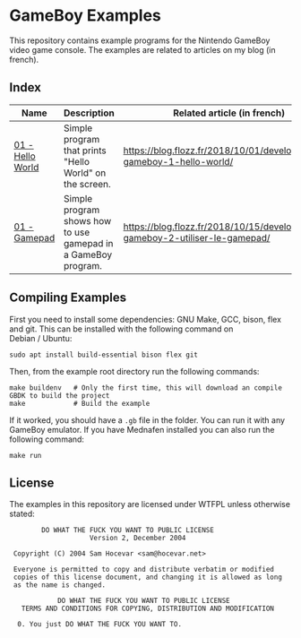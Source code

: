 # GameBoy Examples

This repository contains example programs for the Nintendo GameBoy video game console. The examples are related to articles on my blog (in french).


## Index

| Name | Description | Related article (in french) |
|---|---|---|
| [01 - Hello World](./01-hello-world/) | Simple program that prints "Hello World" on the screen. | https://blog.flozz.fr/2018/10/01/developpement-gameboy-1-hello-world/ |
| [01 - Gamepad](./02-gamepad/) |  Simple program shows how to use gamepad in a GameBoy program. | https://blog.flozz.fr/2018/10/15/developpement-gameboy-2-utiliser-le-gamepad/ |


## Compiling Examples

First you need to install some dependencies: GNU Make, GCC, bison, flex and git. This can be installed with the following command on Debian / Ubuntu:

    sudo apt install build-essential bison flex git

Then, from the example root directory run the following commands:

    make buildenv   # Only the first time, this will download an compile GBDK to build the project
    make            # Build the example

If it worked, you should have a `.gb` file in the folder. You can run it with any GameBoy emulator. If you have Mednafen installed you can also run the following command:

    make run


## License

The examples in this repository are licensed under WTFPL unless otherwise stated:

```
        DO WHAT THE FUCK YOU WANT TO PUBLIC LICENSE
                    Version 2, December 2004

 Copyright (C) 2004 Sam Hocevar <sam@hocevar.net>

 Everyone is permitted to copy and distribute verbatim or modified
 copies of this license document, and changing it is allowed as long
 as the name is changed.

            DO WHAT THE FUCK YOU WANT TO PUBLIC LICENSE
   TERMS AND CONDITIONS FOR COPYING, DISTRIBUTION AND MODIFICATION

  0. You just DO WHAT THE FUCK YOU WANT TO.
```
